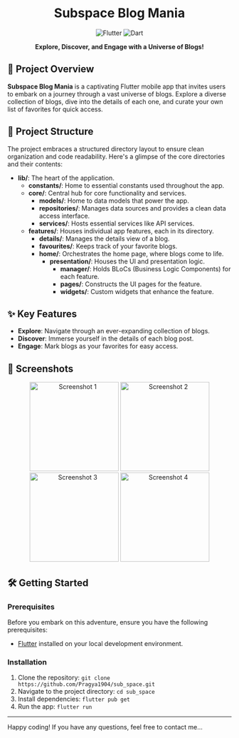 <h1 align="center">Subspace Blog Mania</h1>

<p align="center">
  <img alt="Flutter" src="https://img.shields.io/badge/Flutter-v2.5-blue.svg">
  <img alt="Dart" src="https://img.shields.io/badge/Dart-v2.14.4-green.svg">
</p>

<p align="center">
  <strong>Explore, Discover, and Engage with a Universe of Blogs!</strong>
</p>


## 🚀 Project Overview

**Subspace Blog Mania** is a captivating Flutter mobile app that invites users to embark on a journey through a vast universe of blogs. Explore a diverse collection of blogs, dive into the details of each one, and curate your own list of favorites for quick access.

## 📁 Project Structure

The project embraces a structured directory layout to ensure clean organization and code readability. Here's a glimpse of the core directories and their contents:

- **lib/**: The heart of the application.
  - **constants/**: Home to essential constants used throughout the app.
  - **core/**: Central hub for core functionality and services.
    - **models/**: Home to data models that power the app.
    - **repositories/**: Manages data sources and provides a clean data access interface.
    - **services/**: Hosts essential services like API services.
  - **features/**: Houses individual app features, each in its directory.
    - **details/**: Manages the details view of a blog.
    - **favourites/**: Keeps track of your favorite blogs.
    - **home/**: Orchestrates the home page, where blogs come to life.
      - **presentation/**: Houses the UI and presentation logic.
        - **manager/**: Holds BLoCs (Business Logic Components) for each feature.
        - **pages/**: Constructs the UI pages for the feature.
        - **widgets/**: Custom widgets that enhance the feature.

## ✨ Key Features

- **Explore**: Navigate through an ever-expanding collection of blogs.
- **Discover**: Immerse yourself in the details of each blog post.
- **Engage**: Mark blogs as your favorites for easy access.

## 📸 Screenshots

<p align="center">
  <img src="https://i.imgur.com/4JlBFCJ.jpeg" alt="Screenshot 1" width="200">
  <img src="https://i.imgur.com/1NinJOH.jpeg" alt="Screenshot 2" width="200">
  <img src="https://i.imgur.com/BSZNN9a.jpeg" alt="Screenshot 3" width="200">
  <img src="https://i.imgur.com/3PhDtLP.jpg" alt="Screenshot 4" width="200">
</p>

## 🛠️ Getting Started

### Prerequisites

Before you embark on this adventure, ensure you have the following prerequisites:

- [Flutter](https://flutter.dev/) installed on your local development environment.

### Installation

1. Clone the repository: `git clone https://github.com/Pragya1904/sub_space.git`
2. Navigate to the project directory: `cd sub_space`
3. Install dependencies: `flutter pub get`
4. Run the app: `flutter run`

---
Happy coding! If you have any questions, feel free to contact me...
